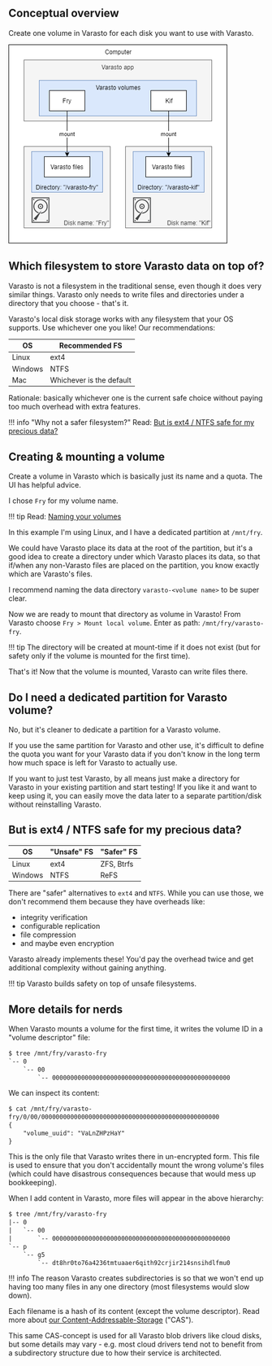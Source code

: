 Conceptual overview
-------------------

Create one volume in Varasto for each disk you want to use with Varasto.

![](architecture.png)


Which filesystem to store Varasto data on top of?
-------------------------------------------------

Varasto is not a filesystem in the traditional sense, even though it does very similar things.
Varasto only needs to write files and directories under a directory that you choose - that's it.

Varasto's local disk storage works with any filesystem that your OS supports. Use
whichever one you like! Our recommendations:

| OS      | Recommended FS |
|---------|----------------|
| Linux   | ext4           |
| Windows | NTFS           |
| Mac     | Whichever is the default |

Rationale: basically whichever one is the current safe choice without paying too much
overhead with extra features.

!!! info "Why not a safer filesystem?"
	Read: [But is ext4 / NTFS safe for my precious data?](#but-is-ext4-ntfs-safe-for-my-precious-data)


Creating & mounting a volume
----------------------------

Create a volume in Varasto which is basically just its name and a quota. The UI has
helpful advice.

I chose `Fry` for my volume name.

!!! tip
	Read: [Naming your volumes](../naming-your-volumes.md)

In this example I'm using Linux, and I have a dedicated partition at `/mnt/fry`.

We could have Varasto place its data at the root of the partition, but it's a good idea to
create a directory under which Varasto places its data, so that if/when any non-Varasto
files are placed on the partition, you know exactly which are Varasto's files.

I recommend naming the data directory `varasto-<volume name>` to be super clear.

Now we are ready to mount that directory as volume in Varasto! From Varasto choose
`Fry > Mount local volume`. Enter as path: `/mnt/fry/varasto-fry`.

!!! tip
	The directory will be created at mount-time if it does not exist (but for safety only
	if the volume is mounted for the first time).

That's it! Now that the volume is mounted, Varasto can write files there.


Do I need a dedicated partition for Varasto volume?
---------------------------------------------------

No, but it's cleaner to dedicate a partition for a Varasto volume.

If you use the same partition for Varasto and other use, it's difficult to define the
quota you want for your Varasto data if you don't know in the long term how much space is
left for Varasto to actually use.

If you want to just test Varasto, by all means just make a directory for Varasto in your
existing partition and start testing! If you like it and want to keep using it, you can
easily move the data later to a separate partition/disk without reinstalling Varasto.


But is ext4 / NTFS safe for my precious data?
---------------------------------------------

| OS      | "Unsafe" FS | "Safer" FS |
|---------|-------------|------------|
| Linux   | ext4        | ZFS, Btrfs |
| Windows | NTFS        | ReFS       |

There are "safer" alternatives to `ext4` and `NTFS`. While you can use those, we don't
recommend them because they have overheads like:

- integrity verification
- configurable replication
- file compression
- and maybe even encryption

Varasto already implements these! You'd pay the overhead twice and get additional complexity
without gaining anything.

!!! tip
    Varasto builds safety on top of unsafe filesystems.


More details for nerds
----------------------

When Varasto mounts a volume for the first time, it writes the volume ID in a "volume descriptor" file:

```console
$ tree /mnt/fry/varasto-fry
`-- 0
    `-- 00
        `-- 0000000000000000000000000000000000000000000000000
```

We can inspect its content:

```console
$ cat /mnt/fry/varasto-fry/0/00/0000000000000000000000000000000000000000000000000
{
    "volume_uuid": "VaLnZHPzHaY"
}
```

This is the only file that Varasto writes there in un-encrypted form. This file is used
to ensure that you don't accidentally mount the wrong volume's files (which could have
disastrous consequences because that would mess up bookkeeping).

When I add content in Varasto, more files will appear in the above hierarchy:

```console
$ tree /mnt/fry/varasto-fry
|-- 0
|   `-- 00
|       `-- 0000000000000000000000000000000000000000000000000
`-- p
    `-- g5
        `-- dt8hr0to76a4236tmtuaaer6qith92crjir214snsihdlfmu0
```

!!! info
	The reason Varasto creates subdirectories is so that we won't end up having too many
	files in any one directory (most filesystems would slow down).

Each filename is a hash of its content (except the volume descriptor). Read more about
[our Content-Addressable-Storage](../../concepts-ideas-architecture/index.md#content-addressable-storage)
("CAS").

This same CAS-concept is used for all Varasto blob drivers like cloud disks, but some
details may vary - e.g. most cloud drivers tend not to benefit from a subdirectory
structure due to how their service is architected.
